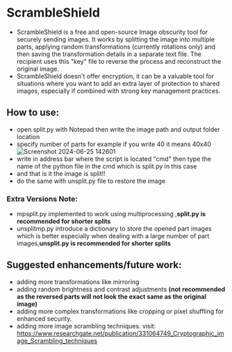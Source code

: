 # ScrambleShield
- ScrambleShield is a free and open-source Image obscurity tool for securely sending images. It works by splitting the image into multiple parts, applying random transformations (currently rotations only) and then saving the transformation details in a separate text file. The recipient uses this "key" file to reverse the process and reconstruct the original image.
- ScrambleShield doesn't offer encryption, it can be a valuable tool for situations where you want to add an extra layer of protection to shared images, especially if combined with strong key management practices.
## How to use:
 - open split.py with Notepad then write the image path and output folder location 
 - specify number of parts for example if you write 40 it means 40x40
  ![Screenshot 2024-06-25 142601](https://github.com/OmarTools/ScrambleShield/assets/165505995/d0607812-8ec3-4e83-bbde-c49c84cefa50)
 - write in address bar where the script is located "cmd" then type the name of the python file in the cmd which is split.py in this case
 - and that is it the image is split!!
 - do the same with unsplit.py file to restore the image
### Extra Versions Note:
- mpsplit.py implemented to work using multiprocessing ,**split.py is recommended for shorter splits**
- unsplitmp.py introduce a dictionary to store the opened part images which is better especially when dealing with a large number of part images,**unsplit.py is recommended for shorter splits** 
 

## Suggested enhancements/future work:
- adding more transformations like mirroring
- adding random brightness and contrast adjustments **(not recommended as the reversed parts will not look the exact same as the original image)**
- adding more complex transformations like cropping or pixel shuffling for enhanced security.
- adding more image scrambling techniques. visit: https://www.researchgate.net/publication/331064749_Cryptographic_image_Scrambling_techniques
